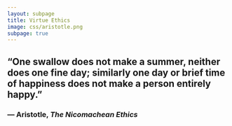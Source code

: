 ```yaml
---
layout: subpage
title: Virtue Ethics
image: css/aristotle.png
subpage: true
---
```


## “One swallow does not make a summer, neither does one fine day; similarly one day or brief time of happiness does not make a person entirely happy.”
### ― Aristotle, *The Nicomachean Ethics*


